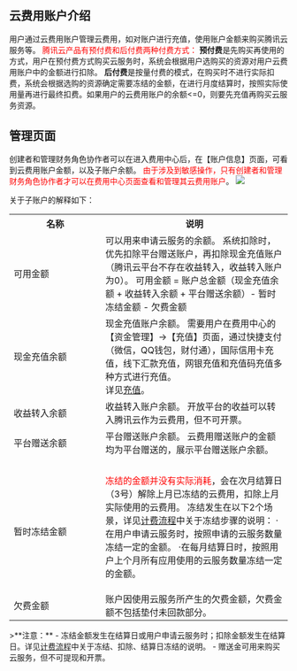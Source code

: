 ## 云费用账户介绍

用户通过云费用账户管理云费用，如对账户进行充值，使用账户金额来购买腾讯云服务等。
<font color="red">腾讯云产品有预付费和后付费两种付费方式：</font> 
**预付费**是先购买再使用的方式，用户在预付费方式购买云服务时，系统会根据用户选购买的资源对用户云费用账户中的金额进行扣除。
**后付费**是按量付费的模式，在购买时不进行实际扣费，系统会根据选购的资源确定需要冻结的金额，在进行月度结算时，按照实际使用量再进行最终扣费。如果用户的云费用账户的余额<=0，则要先充值再购买云服务资源。 
## 管理页面
创建者和管理财务角色协作者可以在进入费用中心后，在【账户信息】页面，可看到云费用账户金额，以及子账户余额。
<font color="red">由于涉及到敏感操作，只有创建者和管理财务角色协作者才可以在费用中心页面查看和管理其云费用账户</font>。
![](http://i.imgur.com/7RqGNQM.png)

关于子账户的解释如下：
<table class="t">
<tbody><tr>
<th width="150">名称
</th><th> 说明
</th></tr>
<tr>
<td> 可用金额
</td><td> 可以用来申请云服务的余额。
系统扣除时，优先扣除平台赠送账户，再扣除现金充值账户（腾讯云平台不存在收益转入，收益转入账户为0）。
可用金额 = 账户总金额（现金充值余额 + 收益转入余额 + 平台赠送余额）- 暂时冻结金额 - 欠费金额
</td></tr>
<tr>
<td> 现金充值余额
</td><td> 现金充值账户余额。
需要用户在费用中心的【资金管理】->【充值】页面，通过快捷支付（微信，QQ钱包，财付通），国际信用卡充值，线下汇款充值，网银充值和充值码充值多种方式进行充值。<br>详见<a href="/document/product/555/7425" title="充值">充值</a>。
</td></tr>
<tr>
<td> 收益转入余额
</td><td> 收益转入账户余额。
开放平台的收益可以转入腾讯云作为云费用，但不可开票。
</td></tr>
<tr>
<td> 平台赠送余额
</td><td> 平台赠送账户余额。
云费用赠送账户的金额均为平台赠送的，展示平台赠送账户余额。
</td></tr>
<tr>
<td colspan="2"> &nbsp;
</td></tr>
<tr>
<td> 暂时冻结金额
</td><td> <font color="red">冻结的金额并没有实际消耗</font>，会在次月结算日（3号）解除上月已冻结的云费用，扣除上月实际使用的云费用。
冻结发生在以下2个场景，详见<a href="/document/product/555/7437" title="计费流程说明">计费流程</a>中关于冻结步骤的说明：
·在用户申请云服务时，按照申请的云服务数量冻结一定的金额。
·在每月结算日时，按照用户上个月所有应用使用的云服务数量冻结一定的金额。
</p>
<tr>
<td> 欠费金额
</td><td> 账户因使用云服务所产生的欠费金额，欠费金额不包括垫付未回款部分。
</td></tr>
<tr>
</td></tr></tbody></table>
>**注意：**
- 冻结金额发生在结算日或用户申请云服务时；扣除金额发生在结算日。详见<a href="/document/product/555/7437" title="计费流程说明">计费流程</a>中关于冻结、扣除、结算日冻结的说明。
- 赠送金可用来购买云服务，但不可提现和开票。

